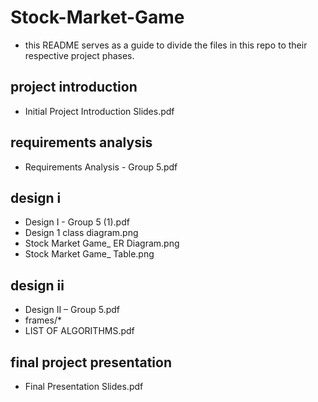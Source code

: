 # Stock-Market-Game
- this README serves as a guide to divide the files in this repo to their respective project phases.
## project introduction
- Initial Project Introduction Slides.pdf
## requirements analysis
- Requirements Analysis - Group 5.pdf
## design i
- Design I - Group 5 (1).pdf
- Design 1 class diagram.png
- Stock Market Game_ ER Diagram.png
- Stock Market Game_ Table.png
## design ii
- Design II – Group 5.pdf
- frames/*
- LIST OF ALGORITHMS.pdf
## final project presentation
- Final Presentation Slides.pdf

